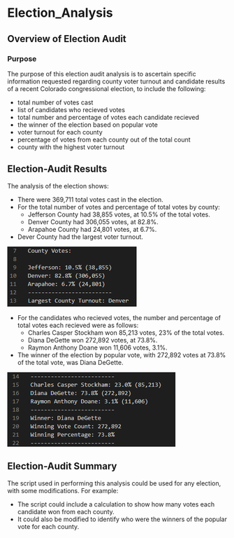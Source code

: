 # Election_Analysis
## Overview of Election Audit
### Purpose
The purpose of this election audit analysis is to ascertain specific information requested regarding county voter turnout and candidate results of a recent Colorado congressional election, to include the following:

- total number of votes cast
- list of candidates who recieved votes
- total number and percentage of votes each candidate recieved
- the winner of the election based on popular vote
- voter turnout for each county
- percentage of votes from each county out of the total count
- county with the highest voter turnout

## Election-Audit Results
The analysis of the election shows:
* There were 369,711 total votes cast in the election.
* For the total number of votes and percentage of total votes by county:
     - Jefferson County had 38,855 votes, at 10.5% of the total votes.
     - Denver County had 306,055 votes, at 82.8%.
     - Arapahoe County had 24,801 votes, at 6.7%.
* Dever County had the largest voter turnout.

![County_Voter_Turnout](Resources/County_Voter_Turnout.png)

* For the candidates who recieved votes, the number and percentage of total votes each recieved were as follows:
     - Charles Casper Stockham won 85,213 votes, 23% of the total votes.
     - Diana DeGette won 272,892 votes, at 73.8%.
     - Raymon Anthony Doane won 11,606 votes, 3.1%.
* The winner of the election by popular vote, with 272,892 votes at 73.8% of the total vote, was Diana DeGette.

![Candidate_Results](Resources/Candidate_Results.png)

## Election-Audit Summary
The script used in performing this analysis could be used for any election, with some modifications. For example:
- The script could include a calculation to show how many votes each candidate won from each county.
- It could also be modified to identify who were the winners of the popular vote for each county.
